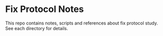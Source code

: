 # Fix Protocol Notes
This repo contains notes, scripts and references about fix protocol study. See each directory for details. 